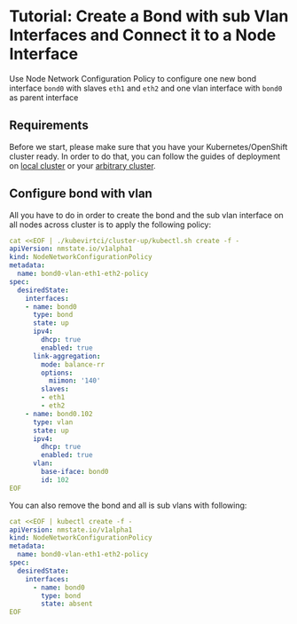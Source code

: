 # Tutorial: Create a Bond with sub Vlan Interfaces and Connect it to a Node Interface

Use Node Network Configuration Policy to configure one new bond interface `bond0`
with slaves `eth1` and `eth2` and one vlan interface with `bond0` as parent interface

## Requirements

Before we start, please make sure that you have your Kubernetes/OpenShift
cluster ready. In order to do that, you can follow the guides of deployment on
[local cluster](deployment-local-cluster.md) or your
[arbitrary cluster](deployment-arbitrary-cluster.md).

## Configure bond with vlan

All you have to do in order to create the bond and the sub vlan interface on all nodes across cluster is
to apply the following policy:

```yaml
cat <<EOF | ./kubevirtci/cluster-up/kubectl.sh create -f -
apiVersion: nmstate.io/v1alpha1
kind: NodeNetworkConfigurationPolicy
metadata:
  name: bond0-vlan-eth1-eth2-policy
spec:
  desiredState:
    interfaces:
    - name: bond0
      type: bond
      state: up
      ipv4:
        dhcp: true
        enabled: true
      link-aggregation:
        mode: balance-rr
        options:
          miimon: '140'
        slaves:
        - eth1
        - eth2
    - name: bond0.102
      type: vlan
      state: up
      ipv4:
        dhcp: true
        enabled: true
      vlan:
        base-iface: bond0
        id: 102
EOF
```

You can also remove the bond and all is sub vlans with following:

```yaml
cat <<EOF | kubectl create -f -
apiVersion: nmstate.io/v1alpha1
kind: NodeNetworkConfigurationPolicy
metadata:
  name: bond0-vlan-eth1-eth2-policy
spec:
  desiredState:
    interfaces:
      - name: bond0
        type: bond
        state: absent
EOF
```
